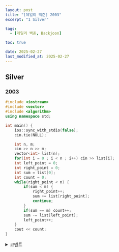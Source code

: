 ```yaml
---
layout: post
title: "[데일리 백준] 2003"
excerpt: "1 Silver"

tags:
  - [데일리 백준, Backjoon]

toc: true

date: 2025-02-27
last_modified_at: 2025-02-27
---
```

## Silver
### [2003][def]

```c++
#include <iostream>
#include <vector>
#include <algorithm>
using namespace std;

int main() {
    ios::sync_with_stdio(false);
    cin.tie(NULL);

    int n, m;
    cin >> n >> m;
    vector<int> list(n);
    for(int i = 0 ; i < n ; i++) cin >> list[i];
    int left_point = 0;
    int right_point = 0;
    int sum = list[0];
    int count = 0;
    while(right_point < n) {
        if(sum < m) {
            right_point++;
            sum += list[right_point];
            continue;
        }
        if(sum == m) count++;
        sum -= list[left_point];
        left_point++;
    }
    cout << count;
}
```

<details>
<summary>코멘트</summary>
<div markdown="1">

- 투 포인터 (날먹)

</div>
</details>

[def]: https://www.acmicpc.net/problem/2003